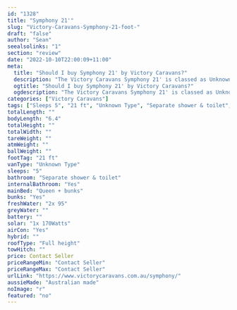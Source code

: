 ```yaml
---
id: "1328"
title: "Symphony 21'"
slug: "Victory-Caravans-Symphony-21-foot-"
draft: "false"
author: "Sean"
seealsolinks: "1"
section: "review"
date: "2022-10-10T22:00:09+11:00"
meta:
  title: "Should I buy Symphony 21' by Victory Caravans?"
  description: "The Victory Caravans Symphony 21' is classed as Unknown Type, and sleeps 5 people. It is Australian made and comes in at 21 ft. It generally has Separate shower & toilet."
  ogtitle: "Should I buy Symphony 21' by Victory Caravans?"
  ogdescription: "The Victory Caravans Symphony 21' is classed as Unknown Type, and sleeps 5 people. It is Australian made and comes in at 21 ft. It generally has Separate shower & toilet."
categories: ["Victory Caravans"]
tags: ["Sleeps 5", "21 ft", "Unknown Type", "Separate shower & toilet", "Full height", "Price Unknown", "Australian made"]
totalLength: ""
bodyLength: "6.4"
totalHeight: ""
totalWidth: ""
tareWeight: ""
atmWeight: ""
ballWeight: ""
footTag: "21 ft"
vanType: "Unknown Type"
sleeps: "5"
bathroom: "Separate shower & toilet"
internalBathroom: "Yes"
mainBed: "Queen + bunks"
bunks: "Yes"
freshWater: "2x 95"
greyWater: ""
battery: ""
solar: "1x 170Watts"
airCon: "Yes"
hybrid: ""
roofType: "Full height"
towHitch: ""
price: Contact Seller
priceRangeMin: "Contact Seller"
priceRangeMax: "Contact Seller"
urlLink: "https://www.victorycaravans.com.au/symphony/"
aussieMade: "Australian made"
noImage: "r"
featured: "no"
---
```

